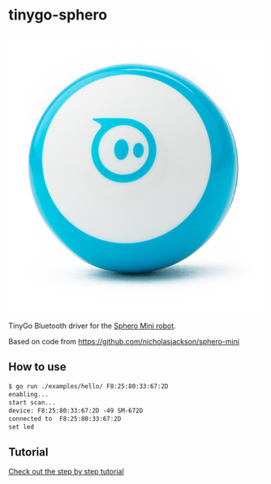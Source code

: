 # tinygo-sphero

![Sphero Mini](./images/sphero-mini.png)

TinyGo Bluetooth driver for the [Sphero Mini robot](https://sphero.com/products/sphero-mini).

Based on code from https://github.com/nicholasjackson/sphero-mini

## How to use

```
$ go run ./examples/hello/ F8:25:80:33:67:2D
enabling...
start scan...
device: F8:25:80:33:67:2D -49 SM-672D
connected to  F8:25:80:33:67:2D
set led
```

## Tutorial

[Check out the step by step tutorial](./tutorial/)
